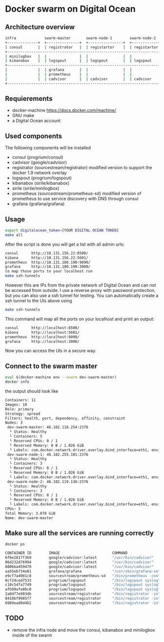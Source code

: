# Docker swarm on Digital Ocean


## Architecture overview
```bash
infra             swarm-master       swarm-node-1        swarm-node-2
+--------------+  +---------------+  +----------------+  +----------------+
| consul       |  | registrator   |  | registartor    |  | registartor    |   service discovery
+-------------------------------------------------------------------------------------------------
| minilogbox   |  |               |  |                |  |                |
| kibanabox    |  | logspout      |  | logspout       |  | logspout       |   logs aggregation
+------------------------------------------------------------------------------------------------- 
|              |  | grafana       |  |                |  |                |
|              |  | prometheus    |  |                |  |                |
|              |  | cadvisor      |  | cadvisor       |  | cadvisor       |   monitoring
+------------------------------------------------------------------------------------------------- 


```

## Requierements
* docker-machine https://docs.docker.com/machine/
* GNU make
* a Digital Ocean account 


## Used components
The following components will be installed
* consul (progrium/consul)
* cadvisor (google/cadvisor)
* registrator (sourcestream/registrator) modified version to support the docker 1.9 network overlay
* logspout (progrium/logspout)
* kibanabox (sirile/kibanabox)
* sirile (sirile/minilogbox)
* prometheus (sourcestream/prometheus-sd) modified version of prometheus to use service discovery with DNS through consul
* grafana (grafana/grafana)

## Usage
```bash
export digitalocean_token=[YOUR DIGITAL OCEAN TOKEN]
make all
```

After the script is done you will get a list with all admin urls:
```bash
consul      http://10.131.156.22:8500/
kibana      http://10.131.156.22:5601/
prometheus  http://10.131.180.190:9090/
grafana     http://10.131.180.190:3000/
to map those ports to your localhost run
make ssh-tunnels
```
However this are IPs from the private network of Digital Ocean and can not be accessed from outside. I use a reverse proxy with password protection, but you can also use a ssh tunnel for testing. You can automatically create a ssh tunnel to the UIs above using

```bash
make ssh-tunnels
```

This command will map all the ports on your localhost and print an output:

```bash
consul      http://localhost:8500/
kibana      http://localhost:5601/
prometheus  http://localhost:9090/
grafana     http://localhost:3000/
```
Now you can access the UIs in a secure way.
## Connect to the swarm master
```bash
eval $(docker-machine env --swarm dev-swarm-master)
docker info
```
the output should look like
```bash
Containers: 11
Images: 10
Role: primary
Strategy: spread
Filters: health, port, dependency, affinity, constraint
Nodes: 3
 dev-swarm-master: 46.102.118.254:2376
  └ Status: Healthy
  └ Containers: 5
  └ Reserved CPUs: 0 / 1
  └ Reserved Memory: 0 B / 1.026 GiB
  └ Labels: com.docker.network.driver.overlay.bind_interface=eth1, environment=dev, executiondriver=native-0.2, kernelversion=3.16.0-4-amd64, node_name=dev-swarm-master, operatingsystem=Debian GNU/Linux 8 (jessie), provider=digitalocean, storagedriver=aufs
 dev-swarm-node-1: 46.102.255.101:2376
  └ Status: Healthy
  └ Containers: 3
  └ Reserved CPUs: 0 / 1
  └ Reserved Memory: 0 B / 1.026 GiB
  └ Labels: com.docker.network.driver.overlay.bind_interface=eth1, environment=dev, executiondriver=native-0.2, kernelversion=3.16.0-4-amd64, node_name=dev-swarm-node-1, operatingsystem=Debian GNU/Linux 8 (jessie), provider=digitalocean, storagedriver=aufs
 dev-swarm-node-2: 46.102.119.136:2376
  └ Status: Healthy
  └ Containers: 3
  └ Reserved CPUs: 0 / 1
  └ Reserved Memory: 0 B / 1.026 GiB
  └ Labels: com.docker.network.driver.overlay.bind_interface=eth1, environment=dev, executiondriver=native-0.2, kernelversion=3.16.0-4-amd64, node_name=dev-swarm-node-2, operatingsystem=Debian GNU/Linux 8 (jessie), provider=digitalocean, storagedriver=aufs
CPUs: 3
Total Memory: 3.078 GiB
Name: dev-swarm-master
```

## Make sure all the services are running correctly
```bash
docker ps

CONTAINER ID        IMAGE                        COMMAND                  CREATED             STATUS              PORTS                                                     NAMES
6f6e2817f3b9        google/cadvisor:latest       "/usr/bin/cadvisor"      About an hour ago   Up About an hour    8080/tcp                                                  dev-swarm-master/cadvisor-dev-swarm-master
86d232d76994        google/cadvisor:latest       "/usr/bin/cadvisor"      About an hour ago   Up About an hour    8080/tcp                                                  dev-swarm-node-2/cadvisor-dev-swarm-node-2
8806ba459470        google/cadvisor:latest       "/usr/bin/cadvisor"      About an hour ago   Up About an hour    8080/tcp                                                  dev-swarm-node-1/cadvisor-dev-swarm-node-1
aa55eb734e81        grafana/grafana              "/usr/sbin/grafana-se"   About an hour ago   Up About an hour    10.135.180.190:3000->3000/tcp, 127.0.0.1:3000->3000/tcp   dev-swarm-master/grafana
e9cf7a4901c8        sourcestream/prometheus-sd   "/bin/prometheus -con"   About an hour ago   Up About an hour    127.0.0.1:9090->9090/tcp, 10.135.180.190:9090->9090/tcp   dev-swarm-master/prometheus
0cf24ced7533        progrium/logspout            "/bin/logspout syslog"   About an hour ago   Up About an hour    8000/tcp                                                  dev-swarm-master/logspout-dev-swarm-master
c10c54fa77d9        progrium/logspout            "/bin/logspout syslog"   About an hour ago   Up About an hour    8000/tcp                                                  dev-swarm-node-2/logspout-dev-swarm-node-2
afb99afe86c0        progrium/logspout            "/bin/logspout syslog"   About an hour ago   Up About an hour    8000/tcp                                                  dev-swarm-node-1/logspout-dev-swarm-node-1
2a0df7e903db        sourcestream/registrator     "/bin/registrator -in"   About an hour ago   Up About an hour                                                              dev-swarm-master/registrator-dev-swarm-master
8418bf9985f7        sourcestream/registrator     "/bin/registrator -in"   About an hour ago   Up About an hour                                                              dev-swarm-node-2/registrator-dev-swarm-node-2
6989ead0d4b2        sourcestream/registrator     "/bin/registrator -in"   About an hour ago   Up About an hour                                                              dev-swarm-node-1/registrator-dev-swarm-node-1

```

## TODO
* remove the infra node and move the consul, kibanabox and minilogbox inside of the swarm
